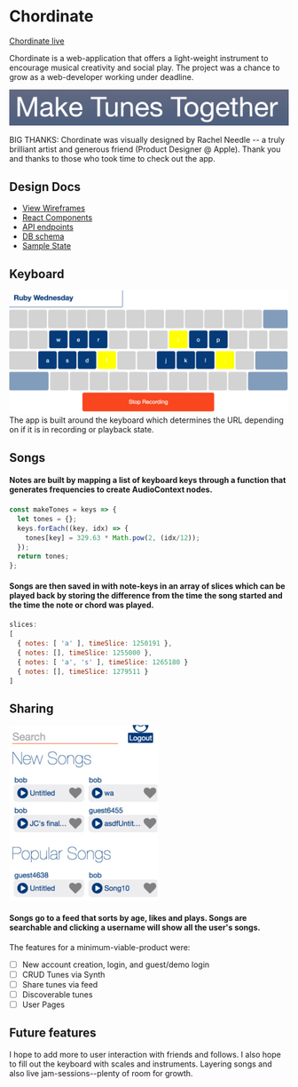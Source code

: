 # Chordinate

[Chordinate live][heroku]

[heroku]: http://www.chordinate-app.com

Chordinate is a web-application that offers a light-weight instrument to encourage musical creativity and social play. The project was a chance to grow as a web-developer working under deadline.  

[![Chordinate](/docs/img/maketunes.jpg)](http://www.chordinate-app.com)

BIG THANKS: Chordinate was visually designed by Rachel Needle -- a truly brilliant artist and generous friend (Product Designer @ Apple). Thank you and thanks to those who took time to check out the app.

## Design Docs
* [View Wireframes][wireframes]
* [React Components][components]
* [API endpoints][api-endpoints]
* [DB schema][schema]
* [Sample State][sample-state]

[wireframes]: docs/wireframes
[components]: docs/component-hierarchy.md
[sample-state]: docs/sample-state.md
[api-endpoints]: docs/api-endpoints.md
[schema]: docs/schema.md

## Keyboard
![Keyboard](/docs/img/keyboard.jpg)
The app is built around the keyboard which determines the URL depending on if it is in recording or playback state.


## Songs

#### Notes are built by mapping a list of keyboard keys through a function that generates frequencies to create AudioContext nodes.

```javascript
const makeTones = keys => {
  let tones = {};
  keys.forEach((key, idx) => {
    tones[key] = 329.63 * Math.pow(2, (idx/12));
  });
  return tones;
};
```
#### Songs are then saved in with note-keys in an array of slices which can be played back by storing the difference from the time the song started and the time the note or chord was played.

```javascript
slices:
[
  { notes: [ 'a' ], timeSlice: 1250191 },
  { notes: [], timeSlice: 1255000 },
  { notes: [ 'a', 's' ], timeSlice: 1265180 }
  { notes: [], timeSlice: 1279511 }
]
```
## Sharing
![Sharing](/docs/img/social.jpg)
#### Songs go to a feed that sorts by age, likes and plays. Songs are searchable and clicking a username will show all the user's songs.


The features for a minimum-viable-product were:

- [ ] New account creation, login, and guest/demo login
- [ ] CRUD Tunes via Synth
- [ ] Share tunes via feed
- [ ] Discoverable tunes
- [ ] User Pages

## Future features
I hope to add more to user interaction with friends and follows. I also hope to fill out the keyboard with scales and instruments. Layering songs and also live jam-sessions--plenty of room for growth.
